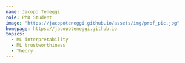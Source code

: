 ```yaml
---
name: Jacopo Teneggi
role: PhD Student
image: "https://jacopoteneggi.github.io/assets/img/prof_pic.jpg"
homepage: https://jacopoteneggi.github.io
topics:
  - ML interpretability
  - ML trustworthiness
  - Theory
---
```

